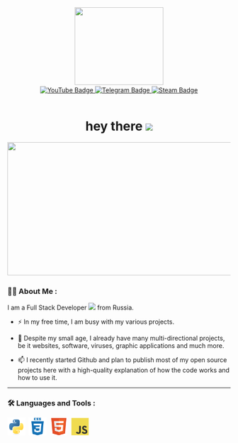 <div id="header" align="center">
  <img src="https://media.giphy.com/media/v1.Y2lkPTc5MGI3NjExYWp0cmw2eXRlY2Jyank5MDZoZTlxdzJ4ZnI2bmJzbHlsNmJ3bHFwZSZlcD12MV9pbnRlcm5hbF9naWZfYnlfaWQmY3Q9Zw/R03zWv5p1oNSQd91EP/giphy.gif"width="200" height="175"/>
</div>

<div id="badges" align="center">
  <a href="https://www.youtube.com/@Coksy ">
    <img src="https://img.shields.io/badge/YouTube-red?logo=YouTube&logoColor=white&style=for-the-badge" alt="YouTube Badge"/>
  </a>
  <a href="https://t.me/Coksy">
    <img src="https://img.shields.io/badge/Telegram-blue?logo=Telegram&logoColor=white&style=for-the-badge" alt="Telegram Badge"/>
  </a>
  <a href="https://steamcommunity.com/profiles/76561199557407302/">
    <img src="https://img.shields.io/badge/Steam-black?logo=Steam&logoColor=white&style=for-the-badge" alt="Steam Badge"/>
  </a>
</div>

<div id="views" align="center">
  <img src="https://komarev.com/ghpvc/?username=your-github-Lux-cmd&style=flat-square&color=green" alt=""/>
</div>

<div id="hey_there" align="center">
  <h1>
    hey there
    <img src="https://media.giphy.com/media/hvRJCLFzcasrR4ia7z/giphy.gif" width="30px"/>
  </h1>
</div>

<div align="center">
  <img src="https://media.giphy.com/media/dWesBcTLavkZuG35MI/giphy.gif" width="600" height="300"/>
</div>


### :man_technologist: About Me :

I am a Full Stack Developer <img src="https://media.giphy.com/media/WUlplcMpOCEmTGBtBW/giphy.gif" width="30"> from Russia.

- :zap: In my free time, I am busy with my various projects.

- :telescope: Despite my small age, I already have many multi-directional projects, be it websites, software, viruses, graphic applications and much more.

- :mailbox: I recently started Github and plan to publish most of my open source projects here with a high-quality explanation of how the code works and how to use it.

---

### :hammer_and_wrench: Languages and Tools :
<div>
  <img src="https://github.com/devicons/devicon/blob/master/icons/python/python-original.svg" title="JavaScript" alt="JavaScript" width="40" height="40"/>&nbsp;
  <img src="https://github.com/devicons/devicon/blob/master/icons/css3/css3-plain-wordmark.svg"  title="CSS3" alt="CSS" width="40" height="40"/>&nbsp;
  <img src="https://github.com/devicons/devicon/blob/master/icons/html5/html5-original.svg" title="HTML5" alt="HTML" width="40" height="40"/>&nbsp;
  <img src="https://github.com/devicons/devicon/blob/master/icons/javascript/javascript-original.svg" title="JavaScript" alt="JavaScript" width="40" height="40"/>&nbsp;
</div>
